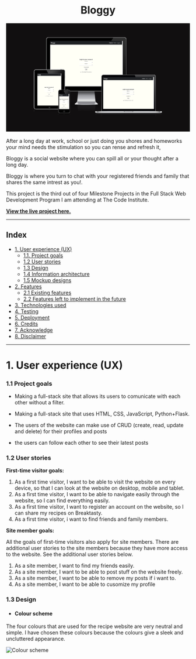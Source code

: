 <h1 align="center">Bloggy</h1>

<span id="bloggy"></span>

![Portfolio website](/readme/images/ms3-am-i-responsive.png)

After a long day at work, school or just doing you shores and homeworks your mind
needs the stimulation so you can rense and refresh it,

Bloggy is a social website where you can spill all or your thought after a long day.

Bloggy is where you turn to chat with your registered friends and family that shares 
the same intrest as you!.

This project is the third out of four Milestone Projects in the Full Stack Web Development Program I am attending at The Code Institute.

**[View the live project here.](https://flask-boggy-ci.herokuapp.com/login?next=%2Findex)**


---

## Index 


- <a href="#ux">1. User experience (UX)</a>
  - <a href="#ux-goals">1.1. Project goals</a>
  - <a href="#ux-stories">1.2 User stories</a>
  - <a href="#ux-design">1.3 Design</a>
  - <a href="#ux-architecture">1.4 Information architecture</a>
  - <a href="#ux-mockup">1.5 Mockup designs</a>
- <a href="#features">2. Features</a>
  - <a href="#features-existing">2.1 Existing features</a>
  - <a href="#features-future">2.2 Features left to implement in the future</a>
- <a href="#technologies">3. Technologies used</a>
- <a href="#testing">4. Testing</a>
- <a href="#deployment">5. Deployment</a>
- <a href="#credits">6. Credits</a>
- <a href="#Acknowledge">7. Acknowledge</a>
- <a href="#Acknowledge">8. Disclaimer</a>


---


<span id="ux"></span>

<h1>1. User experience (UX)</h1>

<span id="ux-goals"></span>

### 1.1 Project goals 

- Making a full-stack site that  allows its users to comunicate with each other without a filter.

- Making a full-stack site that uses HTML, CSS, JavaScript, Python+Flask.

- The users of the website can make use of CRUD (create, read, update and delete) for their profiles and posts

- the users can follow each other to see their latest posts 

<span id="ux-stories"></span>

### 1.2 User stories 

**First-time visitor goals:**

1. As a first time visitor, I want to be able to visit the website on every device, so that I can look at the website on desktop, mobile and tablet. 
2. As a first time visitor, I want to be able to navigate easily through the website, so I can find everything easily. 
3. As a first time visitor, I want to register an account on the website, so I can share my recipes on Breaktasty.
4. As a first time visitor, i want to find friends and family members.


**Site member goals:** 

All the goals of first-time visitors also apply for site members. There are additional user stories to the site members because they have more access to the website. See the additional user stories below.
1. As a site member, I want to find my friends easily.
2. As a site member, I want to be able to post stuff on the website freely.
3. As a site member, I want to be able to remove my posts if i want to.
4. As a site member, I want to be able to cusomize my profile

### 1.3 Design 

- #### Colour scheme 

The four colours that are used for the recipe website are very neutral and simple. I have chosen these colours because the colours give a sleek and uncluttered appearance. 

![Colour scheme](/readme/images/colors-ms3.pngreadme)